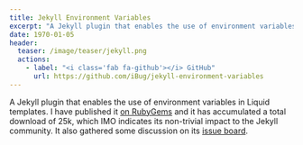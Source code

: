 ```yaml
---
title: Jekyll Environment Variables
excerpt: "A Jekyll plugin that enables the use of environment variables in templates. Also my first widely-welcome Ruby Gem."
date: 1970-01-05
header:
  teaser: /image/teaser/jekyll.png
  actions:
    - label: "<i class='fab fa-github'></i> GitHub"
      url: https://github.com/iBug/jekyll-environment-variables
---
```


A Jekyll plugin that enables the use of environment variables in Liquid templates.
I have published it [on RubyGems](https://rubygems.org/gems/jekyll-environment-variables) and it has accumulated a total download of 25k,
which IMO indicates its non-trivial impact to the Jekyll community.
It also gathered some discussion on its [issue board](https://github.com/iBug/jekyll-environment-variables/issues?utf8=%E2%9C%93&q=is%3Aissue).
